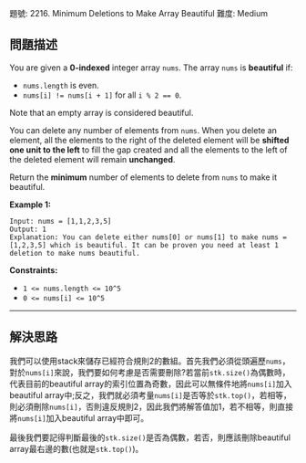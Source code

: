 題號: 2216. Minimum Deletions to Make Array Beautiful
難度: Medium

## 問題描述
You are given a **0-indexed** integer array `nums`. The array `nums` is **beautiful** if:

- `nums.length` is even.
- `nums[i] != nums[i + 1]` for all `i % 2 == 0`.

Note that an empty array is considered beautiful.

You can delete any number of elements from `nums`. When you delete an element, all the elements to the right of the deleted element will be **shifted one unit to the left** to fill the gap created and all the elements to the left of the deleted element will remain **unchanged**.

Return the **minimum** number of elements to delete from `nums` to make it beautiful.

**Example 1:**
```
Input: nums = [1,1,2,3,5]
Output: 1
Explanation: You can delete either nums[0] or nums[1] to make nums = [1,2,3,5] which is beautiful. It can be proven you need at least 1 deletion to make nums beautiful.
```

**Constraints:**

- `1 <= nums.length <= 10^5`
- `0 <= nums[i] <= 10^5`


---
## 解決思路
我們可以使用stack來儲存已經符合規則2的數組。首先我們必須從頭遍歷`nums`，對於`nums[i]`來說，我們要如何考慮是否需要刪除?若當前`stk.size()`為偶數時，代表目前的beautiful array的索引位置為奇數，因此可以無條件地將`nums[i]`加入beautiful array中;反之，我們就必須考量`nums[i]`是否等於`stk.top()`，若相等，則必須刪除`nums[i]`，否則違反規則2，因此我們將解答值加1，若不相等，則直接將`nums[i]`加入beautiful array中即可。

最後我們要記得判斷最後的`stk.size()`是否為偶數，若否，則應該刪除beautiful array最右邊的數(也就是`stk.top()`)。